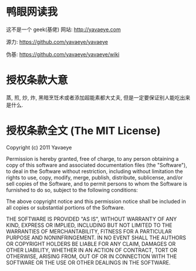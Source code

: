 # 鸭眼网读我

这不是一个 geek(基佬) 网站: http://yavaeye.com

源力: https://github.com/yavaeye/yavaeye

伪基: https://github.com/yavaeye/yavaeye/wiki

# 授权条款大意

蒸, 煎, 炒, 炸, 黑暗烹饪术或者添加超能素都大丈夫, 但是一定要保证别人能吃出来是什么.

# 授权条款全文 (The MIT License)

Copyright (c) 2011 Yavaeye

Permission is hereby granted, free of charge, to any person obtaining a copy of this software and associated documentation files (the "Software"), to deal in the Software without restriction, including without limitation the rights to use, copy, modify, merge, publish, distribute, sublicense, and/or sell copies of the Software, and to permit persons to whom the Software is furnished to do so, subject to the following conditions:

The above copyright notice and this permission notice shall be included in all copies or substantial portions of the Software.

THE SOFTWARE IS PROVIDED "AS IS", WITHOUT WARRANTY OF ANY KIND, EXPRESS OR IMPLIED, INCLUDING BUT NOT LIMITED TO THE WARRANTIES OF MERCHANTABILITY, FITNESS FOR A PARTICULAR PURPOSE AND NONINFRINGEMENT. IN NO EVENT SHALL THE AUTHORS OR COPYRIGHT HOLDERS BE LIABLE FOR ANY CLAIM, DAMAGES OR OTHER LIABILITY, WHETHER IN AN ACTION OF CONTRACT, TORT OR OTHERWISE, ARISING FROM, OUT OF OR IN CONNECTION WITH THE SOFTWARE OR THE USE OR OTHER DEALINGS IN THE SOFTWARE.
